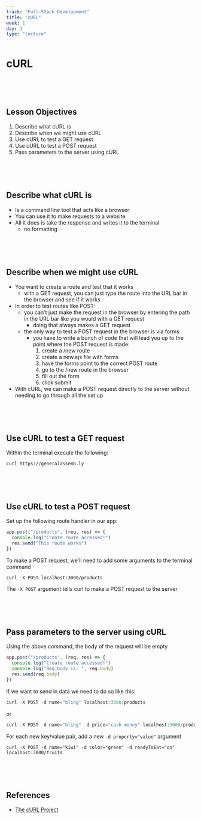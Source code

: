 ```yaml
---
track: "Full-Stack Development"
title: "cURL"
week: 1
day: 3
type: "lecture"
---
```


# cURL

<br>
<br>
<br>

## Lesson Objectives

1. Describe what cURL is
1. Describe when we might use cURL
1. Use cURL to test a GET request
1. Use cURL to test a POST request
1. Pass parameters to the server using cURL

<br>
<br>
<br>

## Describe what cURL is

- Is a command line tool that acts like a browser
- You can use it to make requests to a website
- All it does is take the response and writes it to the terminal
  - no formatting

<br>
<br>
<br>

## Describe when we might use cURL

- You want to create a route and test that it works
  - with a GET request, you can just type the route into the URL bar in the browser and see if it works
- In order to test routes like POST:
  - you can't just make the request in the browser by entering the path in the URL bar like you would with a GET request
    - doing that always makes a GET request
  - the only way to test a POST request in the browser is via forms
    - you have to write a bunch of code that will lead you up to the point where the POST request is made:
      1. create a /new route
      1. create a new.ejs file with forms
      1. have the forms point to the correct POST route
      1. go to the /new route in the browser
      1. fill out the form
      1. click submit
- With cURL, we can make a POST request directly to the server without needing to go through all the set up

<br>
<br>
<br>

## Use cURL to test a GET request

Within the terminal execute the following:

```shell
curl https://generalassemb.ly
```

<br>
<br>
<br>

## Use cURL to test a POST request

Set up the following route handler in our app:

```javascript
app.post("/products", (req, res) => {
  console.log("Create route accessed!")
  res.send("This route works")
})
```

To make a POST request, we'll need to add some arguments to the terminal command

```shell
curl -X POST localhost:3000/products
```

The `-X POST` argument tells curl to make a POST request to the server

<br>
<br>
<br>

## Pass parameters to the server using cURL

Using the above command, the body of the request will be empty

```javascript
app.post("/products", (req, res) => {
  console.log("Create route accessed!")
  console.log("Req.body is: ", req.body)
  res.send(req.body)
})
```

If we want to send in data we need to do so like this:

```javascript
curl -X POST -d name="bling" localhost:3000/products
```

or

```javascript
curl -X POST -d name="bling" -d price="cash money" localhost:3000/products
```

For each new key/value pair, add a new `-d property="value"` argument

```shell
curl -X POST -d name="kiwi" -d color="green" -d readyToEat="on" localhost:3000/fruits
```

<br>
<br>
<br>

## References

- [The cURL Project](https://curl.se/)
